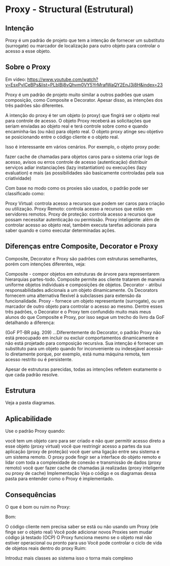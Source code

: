 # Proxy - Structural (Estrutural)

## Intenção

Proxy é um padrão de projeto que tem a intenção de fornecer um substituto (surrogate) ou marcador de localização para outro objeto para controlar o acesso a esse objeto.

## Sobre o Proxy

Em vídeo: https://www.youtube.com/watch?v=EsxPyICeBPs&list=PLbIBj8vQhvm0VY5YrMrafWaQY2EnJ3j8H&index=23

Proxy é um padrão de projeto muito similar a outros padrões que usam composição, como Composite e Decorator. Apesar disso, as intenções dos três padrões são diferentes.

A intenção do proxy é ter um objeto (o proxy) que fingirá ser o objeto real para controle de acesso. O objeto Proxy receberá as solicitações que seriam enviadas ao objeto real e terá controle sobre como e quando encaminha-las (ou não) para objeto real. O objeto proxy atinge seu objetivo se posicionando entre o código cliente e o objeto real.

Isso é interessante em vários cenários. Por exemplo, o objeto proxy pode:

fazer cache de chamadas para objetos caros para o sistema
criar logs de acesso, avisos ou erros
controle de acesso (autenticação)
distribuir serviços
adiar instanciações (lazy instantiation) ou execuções (lazy evaluation)
e mais (as possibilidades são basicamente controladas pela sua criatividade)

Com base no modo como os proxies são usados, o padrão pode ser classificado como:

Proxy Virtual: controla acesso a recursos que podem ser caros para criação ou utilização.
Proxy Remoto: controla acesso a recursos que estão em servidores remotos.
Proxy de proteção: controla acesso a recursos que possam necessitar autenticação ou permissão.
Proxy inteligente: além de controlar acesso ao objeto real, também executa tarefas adicionais para saber quando e como executar determinadas ações.

## Diferenças entre Composite, Decorator e Proxy

Composite, Decorator e Proxy são padrões com estruturas semelhantes, porém com intenções diferentes, veja:

Composite - compor objetos em estruturas de árvore para representarem hierarquias partes-todo. Composite permite aos cliente tratarem de maneira uniforme objetos individuais e composições de objetos.
Decorator - atribui responsabilidades adicionais a um objeto dinamicamente. Os Decorators fornecem uma alternativa flexível à subclasses para extensão da funcionalidade.
Proxy - fornece um objeto representante (surrogate), ou um marcador de outro objeto para controlar o acesso ao mesmo.
Dentre esses três padrões, o Decorator e o Proxy tem confundido muito mais meus alunos do que Composite e Proxy, por isso segue um trecho do livro da GoF detalhando a diferença:

(GoF PT-BR pág. 209) ...Diferentemente do Decorator, o padrão Proxy não está preocupado em incluir ou excluir comportamentos dinamicamente e não está projetado para composição recursiva. Sua intenção é fornecer um substituto para um objeto quando for inconveniente ou indesejável acessá-lo diretamente porque, por exemplo, está numa máquina remota, tem acesso restrito ou é persistente.

Apesar de estruturas parecidas, todas as intenções refletem exatamente o que cada padrão resolve.

## Estrutura

Veja a pasta diagramas.

## Aplicabilidade

Use o padrão Proxy quando:

você tem um objeto caro para ser criado e não quer permitir acesso direto a esse objeto (proxy virtual)
você que restringir acesso a partes da sua aplicação (proxy de proteção)
você quer uma ligação entre seu sistema e um sistema remoto. O proxy pode fingir ser a interface do objeto remoto e lidar com toda a complexidade de conexão e transmissão de dados (proxy remoto)
você quer fazer cache de chamadas já realizadas (proxy inteligente ou proxy de cache)
Implementação
Veja o código e os diagramas dessa pasta para entender como o Proxy é implementado.

## Consequências
O que é bom ou ruim no Proxy:

Bom:

O código cliente nem precisa saber se está ou não usando um Proxy (ele finge ser o objeto real)
Você pode adicionar novos Proxies sem mudar código já testado (OCP)
O Proxy funciona mesmo se o objeto real não estiver operacional ou pronto para uso
Você pode controlar o ciclo de vida de objetos reais dentro do proxy
Ruim:

Introduz mais classes ao sistema isso o torna mais complexo